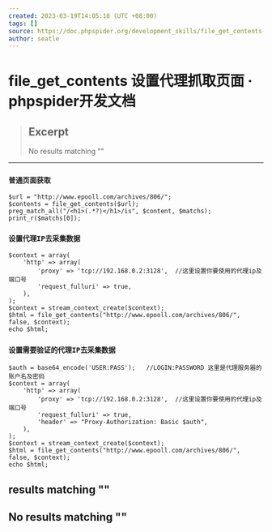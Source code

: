 ```yaml
---
created: 2023-03-19T14:05:18 (UTC +08:00)
tags: []
source: https://doc.phpspider.org/development_skills/file_get_contents-proxy.html
author: seatle
---
```


# file_get_contents 设置代理抓取页面 · phpspider开发文档

> ## Excerpt
> No results matching ""

---
### `普通页面获取`

```
$url = "http://www.epooll.com/archives/806/";
$contents = file_get_contents($url);
preg_match_all("/<h1>(.*?)</h1>/is", $content, $matchs);
print_r($matchs[0]);
```

### `设置代理IP去采集数据`

```
$context = array( 
    'http' => array( 
        'proxy' => 'tcp://192.168.0.2:3128',  //这里设置你要使用的代理ip及端口号 
        'request_fulluri' => true, 
    ), 
); 
$context = stream_context_create($context); 
$html = file_get_contents("http://www.epooll.com/archives/806/", false, $context); 
echo $html;
```

### `设置需要验证的代理IP去采集数据`

```
$auth = base64_encode('USER:PASS');   //LOGIN:PASSWORD 这里是代理服务器的账户名及密码 
$context = array( 
    'http' => array( 
        'proxy' => 'tcp://192.168.0.2:3128',  //这里设置你要使用的代理ip及端口号 
        'request_fulluri' => true, 
        'header' => "Proxy-Authorization: Basic $auth",
    ), 
); 
$context = stream_context_create($context); 
$html = file_get_contents("http://www.epooll.com/archives/806/", false, $context); 
echo $html;
```

## results matching ""

## No results matching ""
